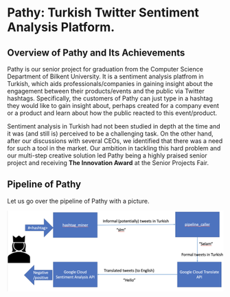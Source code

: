 # Pathy: Turkish Twitter Sentiment Analysis Platform. 

## Overview of Pathy and Its Achievements

Pathy is our senior project for graduation from the Computer Science Department of Bilkent University. It is a sentiment analysis platfrom in Turkish, which aids professionals/companies in gaining insight about the engagement between their products/events and the public via Twitter hashtags. Specifically, the customers of Pathy can just type in a hashtag they would like to gain insight about, perhaps created for a company event or a product and learn about how the public reacted to this event/product.

Sentiment analysis in Turkish had not been studied in depth at the time and it was (and still is) perceived to be a challenging task. On the other hand, after our discussions with several CEOs, we identified that there was a need for such a tool in the market. Our ambition in tackling this hard problem and our multi-step creative solution led Pathy being a highly praised senior project and receiving **The Innovation Award** at the Senior Projects Fair.

## Pipeline of Pathy

Let us go over the pipeline of Pathy with a picture. 

![Alt text](pipeline.png?raw=true "Title")